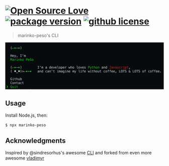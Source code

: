 # [![Open Source Love](https://badges.frapsoft.com/os/v1/open-source.svg?v=103)](https://github.com/ellerbrock/open-source-badges/) [![package version](https://img.shields.io/npm/v/vladimyr.svg)](https://npm.im/marinko-peso) [![github license](https://img.shields.io/github/license/marinko-peso/marinko-peso-js.svg)](https://github.com/marinko-peso/marinko-peso/blob/master/LICENSE)

> marinko-peso's CLI

<img src="screenshot.png">

## Usage

Install Node.js, then:

```
$ npx marinko-peso
```

## Acknowledgments

Inspired by @sindresorhus's awesome [CLI](https://github.com/sindresorhus/sindresorhus) and forked from even more awesome [vladimyr](https://github.com/vladimyr/vladimyr)

